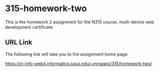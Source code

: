 # 315-homework-two

This is the homework 2 assignment for the N315 course, multi-device web development certificate.


## URL Link

The following link will take you to the assignment home page:

https://in-info-web4.informatics.iupui.edu/~mmasko/315/homework-two/


